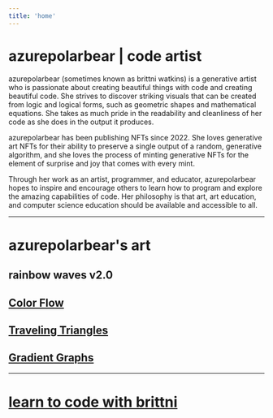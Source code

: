 ```yaml
---
title: 'home'
---
```


# azurepolarbear | code artist

azurepolarbear (sometimes known as brittni watkins) is a generative artist who is
passionate about creating beautiful things with code and creating beautiful code.
She strives to discover striking visuals that can be created from logic and logical forms,
such as geometric shapes and mathematical equations.
She takes as much pride in the readability and cleanliness of her code as she does in the output it produces.

azurepolarbear has been publishing NFTs since 2022.
She loves generative art NFTs for their ability to preserve
a single output of a random, generative algorithm,
and she loves the process of minting generative NFTs for the element of
surprise and joy that comes with every mint.

Through her work as an artist, programmer, and educator, azurepolarbear hopes to
inspire and encourage others to learn how to program and explore the amazing capabilities of code.
Her philosophy is that art, art education, and computer science education should be
available and accessible to all.

----

# azurepolarbear's art

## rainbow waves v2.0

## [Color Flow](./generative-art/color-flow)

## [Traveling Triangles](./generative-art/traveling-triangles)

## [Gradient Graphs](./generative-art/gradient-graphs)

----

# [learn to code with brittni](https://blwatkins.github.io/)
